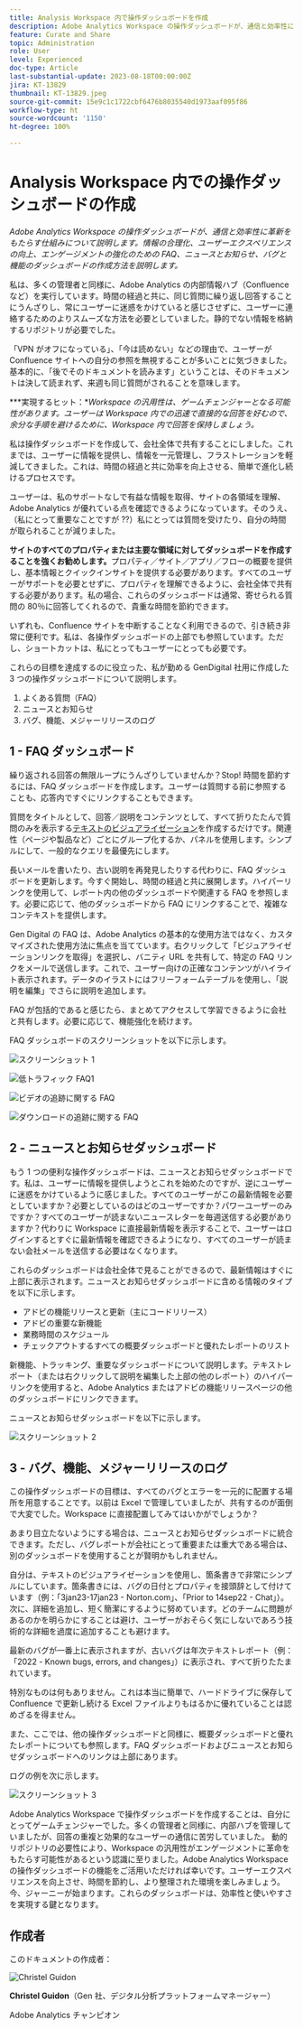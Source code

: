 ```yaml
---
title: Analysis Workspace 内で操作ダッシュボードを作成
description: Adobe Analytics Workspace の操作ダッシュボードが、通信と効率性に革新をもたらす仕組みについて説明します。
feature: Curate and Share
topic: Administration
role: User
level: Experienced
doc-type: Article
last-substantial-update: 2023-08-18T00:00:00Z
jira: KT-13829
thumbnail: KT-13829.jpeg
source-git-commit: 15e9c1c1722cbf6476b8035540d1973aaf095f86
workflow-type: ht
source-wordcount: '1150'
ht-degree: 100%

---
```



# Analysis Workspace 内での操作ダッシュボードの作成

_Adobe Analytics Workspace の操作ダッシュボードが、通信と効率性に革新をもたらす仕組みについて説明します。情報の合理化、ユーザーエクスペリエンスの向上、エンゲージメントの強化のための FAQ、ニュースとお知らせ、バグと機能のダッシュボードの作成方法を説明します。_


私は、多くの管理者と同様に、Adobe Analytics の内部情報ハブ（Confluence など）を実行しています。時間の経過と共に、同じ質問に繰り返し回答することにうんざりし、常にユーザーに迷惑をかけていると感じさせずに、ユーザーに連絡するためのよりスムーズな方法を必要としていました。静的でない情報を格納するリポジトリが必要でした。

「VPN がオフになっている」、「今は読めない」などの理由で、ユーザーが Confluence サイトへの自分の参照を無視することが多いことに気づきました。基本的に、「後でそのドキュメントを読みます」ということは、そのドキュメントは決して読まれず、来週も同じ質問がされることを意味します。

***実現するヒット：**Workspace の汎用性は、ゲームチェンジャーとなる可能性があります。ユーザーは Workspace 内での迅速で直接的な回答を好むので、余分な手順を避けるために、Workspace 内で回答を保持しましょう。*

私は操作ダッシュボードを作成して、会社全体で共有することにしました。これまでは、ユーザーに情報を提供し、情報を一元管理し、フラストレーションを軽減してきました。これは、時間の経過と共に効率を向上させる、簡単で進化し続けるプロセスです。

ユーザーは、私のサポートなしで有益な情報を取得、サイトの各領域を理解、Adobe Analytics が優れている点を確認できるようになっています。そのうえ、（私にとって重要なことですが ??）私にとっては質問を受けたり、自分の時間が取られることが減りました。

**サイトのすべてのプロパティまたは主要な領域に対してダッシュボードを作成することを強くお勧めします。**&#x200B;プロパティ／サイト／アプリ／フローの概要を提供し、基本情報とクイックインサイトを提供する必要があります。すべてのユーザーがサポートを必要とせずに、プロパティを理解できるように、会社全体で共有する必要があります。私の場合、これらのダッシュボードは通常、寄せられる質問の 80％に回答してくれるので、貴重な時間を節約できます。

いずれも、Confluence サイトを中断することなく利用できるので、引き続き非常に便利です。私は、各操作ダッシュボードの上部でも参照しています。ただし、ショートカットは、私にとってもユーザーにとっても必要です。

これらの目標を達成するのに役立った、私が勤める GenDigital 社用に作成した 3 つの操作ダッシュボードについて説明します。

1. よくある質問（FAQ）
1. ニュースとお知らせ
1. バグ、機能、メジャーリリースのログ


## 1 - FAQ ダッシュボード

繰り返される回答の無限ループにうんざりしていませんか？Stop! 時間を節約するには、FAQ ダッシュボードを作成します。ユーザーは質問する前に参照することも、応答内ですぐにリンクすることもできます。

質問をタイトルとして、回答／説明をコンテンツとして、すべて折りたたんで質問のみを表示する[テキストのビジュアライゼーション](https://experienceleague.adobe.com/docs/analytics/analyze/analysis-workspace/visualizations/text.html?lang=ja)を作成するだけです。関連性（ページや製品など）ごとにグループ化するか、パネルを使用します。シンプルにして、一般的なクエリを最優先にします。

長いメールを書いたり、古い説明を再発見したりする代わりに、FAQ ダッシュボードを更新します。今すぐ開始し、時間の経過と共に展開します。ハイパーリンクを使用して、レポート内の他のダッシュボードや関連する FAQ を参照します。必要に応じて、他のダッシュボードから FAQ にリンクすることで、複雑なコンテキストを提供します。

Gen Digital の FAQ は、Adobe Analytics の基本的な使用方法ではなく、カスタマイズされた使用方法に焦点を当てています。右クリックして「ビジュアライゼーションリンクを取得」を選択し、バニティ URL を共有して、特定の FAQ リンクをメールで送信します。これで、ユーザー向けの正確なコンテンツがハイライト表示されます。データのイラストにはフリーフォームテーブルを使用し、「説明を編集」でさらに説明を追加します。

FAQ が包括的であると感じたら、まとめてアクセスして学習できるように会社と共有します。必要に応じて、機能強化を続けます。

FAQ ダッシュボードのスクリーンショットを以下に示します。

![スクリーンショット 1](assets/screenshot-1_v2.png)

![低トラフィック FAQ1](assets/low-traffic-faq.png)

![ビデオの追跡に関する FAQ](assets/track-video-faq.png)

![ダウンロードの追跡に関する FAQ](assets/track-downloads-faq.png)

## 2 - ニュースとお知らせダッシュボード

もう 1 つの便利な操作ダッシュボードは、ニュースとお知らせダッシュボードです。私は、ユーザーに情報を提供しようとこれを始めたのですが、逆にユーザーに迷惑をかけているように感じました。すべてのユーザーがこの最新情報を必要としていますか？必要としているのはどのユーザーですか？パワーユーザーのみですか？すべてのユーザーが読まないニュースレターを毎週送信する必要がありますか？代わりに Workspace に直接最新情報を表示することで、ユーザーはログインするとすぐに最新情報を確認できるようになり、すべてのユーザーが読まない会社メールを送信する必要はなくなります。

これらのダッシュボードは会社全体で見ることができるので、最新情報はすぐに上部に表示されます。ニュースとお知らせダッシュボードに含める情報のタイプを以下に示します。

- アドビの機能リリースと更新（主にコードリリース）
- アドビの重要な新機能
- 業務時間のスケジュール
- チェックアウトするすべての概要ダッシュボードと優れたレポートのリスト

新機能、トラッキング、重要なダッシュボードについて説明します。テキストレポート（または右クリックして説明を編集した上部の他のレポート）のハイパーリンクを使用すると、Adobe Analytics またはアドビの機能リリースページの他のダッシュボードにリンクできます。

ニュースとお知らせダッシュボードを以下に示します。

![スクリーンショット 2](assets/screenshot-2.png)

## 3 - バグ、機能、メジャーリリースのログ

この操作ダッシュボードの目標は、すべてのバグとエラーを一元的に配置する場所を用意することです。以前は Excel で管理していましたが、共有するのが面倒で大変でした。Workspace に直接配置してみてはいかがでしょうか？

あまり目立たないようにする場合は、ニュースとお知らせダッシュボードに統合できます。ただし、バグレポートが会社にとって重要または重大である場合は、別のダッシュボードを使用することが賢明かもしれません。

自分は、テキストのビジュアライゼーションを使用し、箇条書きで非常にシンプルにしています。箇条書きには、バグの日付とプロパティを接頭辞として付けています（例：「3jan23-17jan23 - Norton.com」、「Prior to 14sep22 - Chat」）。次に、詳細を追加し、短く簡潔にするように努めています。どのチームに問題があるのかを明らかにすることは避け、ユーザーがおそらく気にしないであろう技術的な詳細を過度に追加することも避けます。

最新のバグが一番上に表示されますが、古いバグは年次テキストレポート（例： 「2022 - Known bugs, errors, and changes」）に表示され、すべて折りたたまれています。

特別なものは何もありません。これは本当に簡単で、ハードドライブに保存して Confluence で更新し続ける Excel ファイルよりもはるかに優れていることは認めざるを得ません。

また、ここでは、他の操作ダッシュボードと同様に、概要ダッシュボードと優れたレポートについても参照します。FAQ ダッシュボードおよびニュースとお知らせダッシュボードへのリンクは上部にあります。

ログの例を次に示します。

![スクリーンショット 3](assets/screenshot-3.png)

Adobe Analytics Workspace で操作ダッシュボードを作成することは、自分にとってゲームチェンジャーでした。多くの管理者と同様に、内部ハブを管理していましたが、回答の重複と効果的なユーザーの通信に苦労していました。 動的リポジトリの必要性により、Workspace の汎用性がエンゲージメントに革命をもたらす可能性があるという認識に至りました。Adobe Analytics Workspace の操作ダッシュボードの機能をご活用いただければ幸いです。ユーザーエクスペリエンスを向上させ、時間を節約し、より整理された環境を楽しみましょう。今、ジャーニーが始まります。これらのダッシュボードは、効率性と使いやすさを実現する鍵となります。

## 作成者

このドキュメントの作成者：

![Christel Guidon](assets/Christel-Headshot-150.png)

**Christel Guidon**（Gen 社、デジタル分析プラットフォームマネージャー）

Adobe Analytics チャンピオン